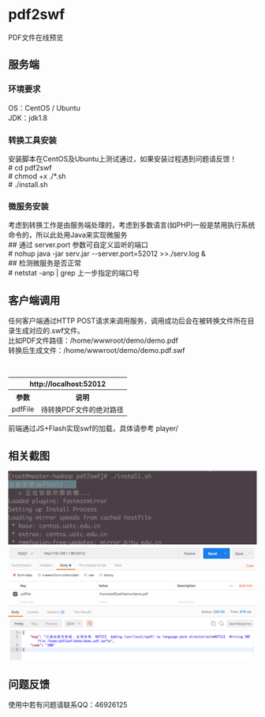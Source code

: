 # pdf2swf
PDF文件在线预览

## 服务端
### 环境要求
OS：CentOS / Ubuntu<br />
JDK：jdk1.8

### 转换工具安装
安装脚本在CentOS及Ubuntu上测试通过，如果安装过程遇到问题请反馈！<br />
&#35; cd pdf2swf<br />
&#35; chmod +x ./*.sh<br />
&#35; ./install.sh

### 微服务安装
考虑到转换工作是由服务端处理的，考虑到多数语言(如PHP)一般是禁用执行系统命令的，所以此处用Java来实现微服务<br />
&#35;&#35; 通过 server.port 参数可自定义监听的端口<br />
&#35; nohup java -jar serv.jar --server.port=52012 >>./serv.log & <br />
&#35;&#35; 检测微服务是否正常<br />
&#35; netstat -anp | grep 上一步指定的端口号

## 客户端调用
任何客户端通过HTTP POST请求来调用服务，调用成功后会在被转换文件所在目录生成对应的.swf文件。<br />
比如PDF文件路径：/home/wwwroot/demo/demo.pdf<br />
转换后生成文件：/home/wwwroot/demo/demo.pdf.swf
<table>
  <tr>
    <th colspan="2">http://localhost:52012</th>
  </tr>
  <tr>
    <th>参数</th>
    <th>说明</th>
  </tr>
  <tr>
    <td>pdfFile</td>
    <td>待转换PDF文件的绝对路径</td>
  </tr>
</table>
前端通过JS+Flash实现swf的加载，具体请参考 player/ 

## 相关截图
![image](https://github.com/ah-guobing/pdf2swf/blob/master/resources/install.png)
![image](https://github.com/ah-guobing/pdf2swf/blob/master/resources/post.png)

## 问题反馈
使用中若有问题请联系QQ：46926125

